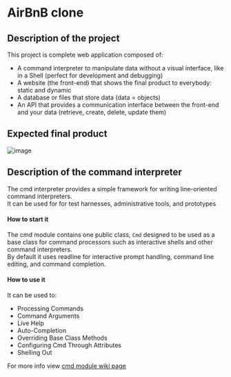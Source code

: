 # AirBnB clone

## **Description of the project**

This project is complete web application composed of: 
- A command interpreter to manipulate data without a visual interface, like in a Shell (perfect for development and debugging)<br />
- A website (the front-end) that shows the final product to everybody: static and dynamic <br />
- A database or files that store data (data = objects) <br />
- An API that provides a communication interface between the front-end and your data (retrieve, create, delete, update them) <br />

## **Expected final product**
![image](https://user-images.githubusercontent.com/96468875/203901209-8f233066-082e-48b2-8cd9-e071784cdff3.png)

## **Description of the command interpreter**
The cmd interpreter provides a simple framework for writing line-oriented command interpreters. <br />
It can be used for for test harnesses, administrative tools, and prototypes <br />

#### **How to start it**
The cmd module contains one public class, `Cmd` designed to be used as a base class for command processors such as interactive shells and other command interpreters. <br />
By default it uses readline for interactive prompt handling, command line editing, and command completion.<br />

#### **How to use it**
It can be used to:
- Processing Commands
- Command Arguments
- Live Help
- Auto-Completion
- Overriding Base Class Methods
- Configuring Cmd Through Attributes
- Shelling Out


For more info view [cmd module wiki page](https://wiki.python.org/moin/CmdModule)
